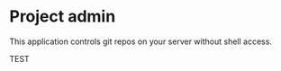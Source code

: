 Project admin
=============

This application controls git repos on your server without shell access.

TEST
